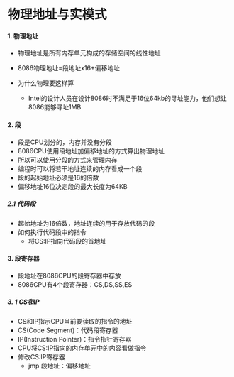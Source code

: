 # 物理地址与实模式

#### 1. 物理地址

* 物理地址是所有内存单元构成的存储空间的线性地址
* 8086物理地址=段地址x16+偏移地址

* 为什么物理要这样算
  
  * Intel的设计人员在设计8086时不满足于16位64kb的寻址能力，他们想让8086能够寻址1MB
  
  

#### 2. 段

* 段是CPU划分的，内存并没有分段
* 8086CPU使用段地址加偏移地址的方式算出物理地址
* 所以可以使用分段的方式来管理内存
* 编程时可以将若干地址连续的内存看成一个段
* 段的起始地址必须是16的倍数
* 偏移地址16位决定段的最大长度为64KB

##### 2.1 代码段

* 起始地址为16倍数，地址连续的用于存放代码的段
* 如何执行代码段中的指令
  * 将CS:IP指向代码段的首地址



#### 3. 段寄存器

* 段地址在8086CPU的段寄存器中存放
* 8086CPU有4个段寄存器：CS,DS,SS,ES

##### 3. 1 CS和IP

* CS和IP指示CPU当前要读取的指令的地址
* CS(Code Segment)：代码段寄存器
* IP(Instruction Pointer)：指令指针寄存器
* CPU将CS:IP指向的内存单元中的内容看做指令
* 修改CS:IP寄存器
  * jmp 段地址：偏移地址

